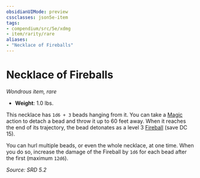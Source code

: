 ```yaml
---
obsidianUIMode: preview
cssclasses: json5e-item
tags:
- compendium/src/5e/xdmg
- item/rarity/rare
aliases: 
- "Necklace of Fireballs"
---
```

# Necklace of Fireballs
*Wondrous item, rare*  

- **Weight**: 1.0 lbs.

This necklace has `1d6 + 3` beads hanging from it. You can take a [Magic](actions.md#Magic) action to detach a bead and throw it up to 60 feet away. When it reaches the end of its trajectory, the bead detonates as a level 3 [Fireball](fireball-xphb.md) (save DC 15).

You can hurl multiple beads, or even the whole necklace, at one time. When you do so, increase the damage of the Fireball by `1d6` for each bead after the first (maximum `12d6`).

*Source: SRD 5.2*